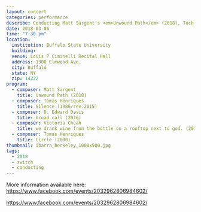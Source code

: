 ```yaml
---
layout: concert
categories: performance
describe: Conducting Matt Sargent's <em>Unwound Path</em> (2018), Tech for Cheah and Davis, Switch~ Ensemble.
date: 2018-03-06
time: "7:30 pm"
location:
  institution: Buffalo State University
  building:
  venue: Louis P Ciminelli Recital Hall
  address: 1300 Elmwood Ave.
  city: Buffalo
  state: NY
  zip: 14222
program:
  - composer: Matt Sargent
    title: Unwound Path (2018)
  - composer: Tomas Henriques
    title: Silence (1986/rev.2015)
  - composer: D. Edward Davis
    title: broad call (2016)
  - composer: Victoria Cheah
    title: we drank wine from the bottle on a rooftop next to god. (2017)
  - composer: Tomas Henriques
    title: Circle (2000)
thumbnail: ibarra_berkeley_1000x500.jpg
tags:
  - 2018
  - switch
  - conducting
---
```


More information available here: https://www.facebook.com/events/2032962806984602/

https://www.facebook.com/events/2032962806984602/

<!-- should we have a separate field for ticket sales and time -->

